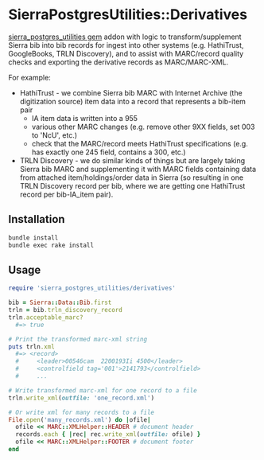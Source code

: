 # SierraPostgresUtilities::Derivatives

[sierra_postgres_utilities gem](https://github.com/UNC-Libraries/sierra-postgres-utilities) addon with logic to transform/supplement Sierra bib into bib records for ingest into other systems (e.g. HathiTrust, GoogleBooks, TRLN Discovery), and to assist with MARC/record quality checks and exporting the derivative records as MARC/MARC-XML.

For example:

- HathiTrust - we combine Sierra bib MARC with Internet Archive (the digitization source) item data into a record that represents a bib-item pair
  - IA item data is written into a 955
  - various other MARC changes (e.g. remove other 9XX fields, set 003 to 'NcU', etc.)
  - check that the MARC/record meets HathiTrust specifications (e.g. has exactly one 245 field, contains a 300, etc.)
- TRLN Discovery - we do similar kinds of things but are largely taking Sierra bib MARC and supplementing it with MARC fields containing data from attached item/holdings/order data in Sierra (so resulting in one TRLN Discovery record per bib, where we are getting one HathiTrust record per bib-IA_item pair).

## Installation

```bash
bundle install
bundle exec rake install
```

## Usage

```ruby
require 'sierra_postgres_utilities/derivatives'

bib = Sierra::Data::Bib.first
trln = bib.trln_discovery_record
trln.acceptable_marc?
  #=> true

# Print the transformed marc-xml string
puts trln.xml
  #=> <record>
  #     <leader>00546cam  2200193Ii 4500</leader>
  #     <controlfield tag='001'>2141793</controlfield>
  #     ...

# Write transformed marc-xml for one record to a file
trln.write_xml(outfile: 'one_record.xml')

# Or write xml for many records to a file
File.open('many_records.xml') do |ofile|
  ofile << MARC::XMLHelper::HEADER # document header
  records.each { |rec| rec.write_xml(outfile: ofile) }
  ofile << MARC::XMLHelper::FOOTER # document footer
end
```
